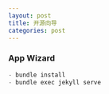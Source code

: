 ```yaml
---
layout: post
title: 开源向导
categories: post
---
```

### App Wizard

``` csharp
- bundle install
- bundle exec jekyll serve
```